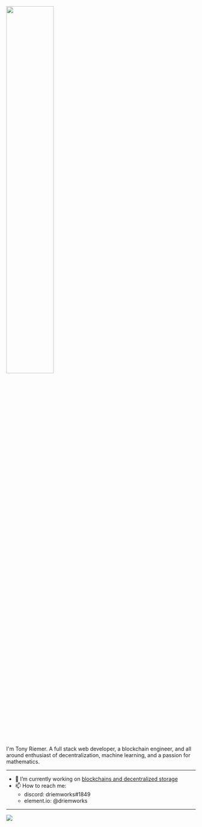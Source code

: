 <img src="https://media2.giphy.com/media/icUEIrjnUuFCWDxFpU/giphy.gif?cid=ecf05e47q5xchqhbc5cuswz06m7pvcxo53w4dfomzqvkqfnp&rid=giphy.gif&ct=g" width=50%/>

I'm Tony Riemer. A full stack web developer, a blockchain engineer, and all around enthusiast of decentralization, machine learning, and a passion for mathematics. 

---
- 🔭 I’m currently working on [blockchains and decentralized storage](https://github.com/mystery-team)
- 📫 How to reach me: 
  - discord:    driemworks#1849
  - element.io: @driemworks
---

<img src="https://profile-counter.glitch.me/driemworks/count.svg" />

